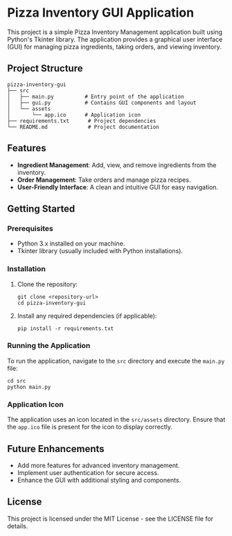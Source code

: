 # Pizza Inventory GUI Application

This project is a simple Pizza Inventory Management application built using Python's Tkinter library. The application provides a graphical user interface (GUI) for managing pizza ingredients, taking orders, and viewing inventory.

## Project Structure

```
pizza-inventory-gui
├── src
│   ├── main.py          # Entry point of the application
│   ├── gui.py           # Contains GUI components and layout
│   └── assets
│       └── app.ico      # Application icon
├── requirements.txt      # Project dependencies
└── README.md             # Project documentation
```

## Features

- **Ingredient Management**: Add, view, and remove ingredients from the inventory.
- **Order Management**: Take orders and manage pizza recipes.
- **User-Friendly Interface**: A clean and intuitive GUI for easy navigation.

## Getting Started

### Prerequisites

- Python 3.x installed on your machine.
- Tkinter library (usually included with Python installations).

### Installation

1. Clone the repository:
   ```
   git clone <repository-url>
   cd pizza-inventory-gui
   ```

2. Install any required dependencies (if applicable):
   ```
   pip install -r requirements.txt
   ```

### Running the Application

To run the application, navigate to the `src` directory and execute the `main.py` file:

```
cd src
python main.py
```

### Application Icon

The application uses an icon located in the `src/assets` directory. Ensure that the `app.ico` file is present for the icon to display correctly.

## Future Enhancements

- Add more features for advanced inventory management.
- Implement user authentication for secure access.
- Enhance the GUI with additional styling and components.

## License

This project is licensed under the MIT License - see the LICENSE file for details.